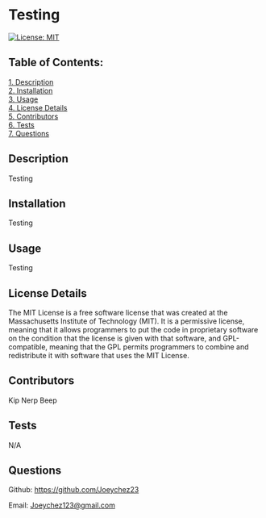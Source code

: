 # Testing

[![License: MIT](https://img.shields.io/badge/License-MIT-yellow.svg)](https://opensource.org/licenses/MIT)

## Table of Contents:

[1. Description](#Description)  
[2. Installation](#Installation)  
[3. Usage](#Usage)  
[4. License Details](#License-Details)  
[5. Contributors](#Contributors)  
[6. Tests](#Tests)  
[7. Questions](#Questions)

## Description

Testing

## Installation

Testing

## Usage

Testing

## License Details

The MIT License is a free software license that was created at the Massachusetts Institute of Technology (MIT). It is a permissive license, meaning that it allows programmers to put the code in proprietary software on the condition that the license is given with that software, and GPL-compatible, meaning that the GPL permits programmers to combine and redistribute it with software that uses the MIT License.

## Contributors

Kip
Nerp
Beep

## Tests

N/A

## Questions

Github: https://github.com/Joeychez23

Email: Joeychez123@gmail.com
